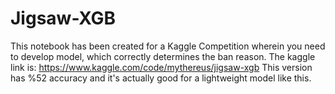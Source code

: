 # Jigsaw-XGB
This notebook has been created for a Kaggle Competition wherein you need to develop model, which correctly determines the ban reason.
The kaggle link is: https://www.kaggle.com/code/mythereus/jigsaw-xgb
This version has %52 accuracy and it's actually good for a lightweight model like this.
